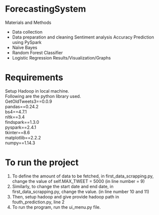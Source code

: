 # ForecastingSystem
Materials and Methods
  - Data collection
  - Data preparation and cleaning
Sentiment analysis
Accuracy Prediction using PySpark
  - Naïve Bayes
  - Random Forest Classifier
  - Logistic Regression
Results/Visualization/Graphs

# Requirements
Setup Hadoop in local machine. <br /> 
Following are the python library used. <br />
GetOldTweets3==0.0.9 <br />
pandas==0.24.2 <br />
bs4==4.7.1 <br />
nltk==3.4 <br />
findspark==1.3.0 <br />
pyspark==2.4.1 <br />
tkinter==8.6 <br />
matplotlib==2.2.2 <br />
numpy==1.14.3 <br />

# To run the project
1. To define the amount of data to be fetched, in first_data_scrapping.py, change the value of self.MAX_TWEET = 5000 (in line number = 9)
2. Similarly, to change the start date and end date, in first_data_scrapping.py, change the value. (in line number 10 and 11)
3. Then, setup hadoop and give provide hadoop path in fouth_prediction.py, line 2
4. To run the program, run the ui_menu.py file.

